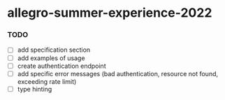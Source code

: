 # allegro-summer-experience-2022

### TODO
- [ ] add specification section
- [ ] add examples of usage
- [ ] create authentication endpoint
- [ ] add specific error messages (bad authentication, resource not found, exceeding rate limit)
- [ ] type hinting
